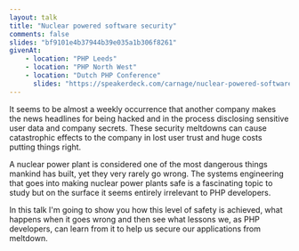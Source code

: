 ```yaml
---
layout: talk
title: "Nuclear powered software security"
comments: false
slides: "bf9101e4b37944b39e035a1b306f8261"
givenAt:
    - location: "PHP Leeds"
    - location: "PHP North West"
    - location: "Dutch PHP Conference"
      slides: "https://speakerdeck.com/carnage/nuclear-powered-software-securty"
---
```

It seems to be almost a weekly occurrence that another company makes the news headlines for being hacked and in the process disclosing sensitive user data and company secrets. These security meltdowns can cause catastrophic effects to the company in lost user trust and huge costs putting things right. 

A nuclear power plant is considered one of the most dangerous things mankind has built, yet they very rarely go wrong. The systems engineering that goes into making nuclear power plants safe is a fascinating topic to study but on the surface it seems entirely irrelevant to PHP developers. 

In this talk I'm going to show you how this level of safety is achieved, what happens when it goes wrong and then see what lessons we, as PHP developers, can learn from it to help us secure our applications from meltdown.